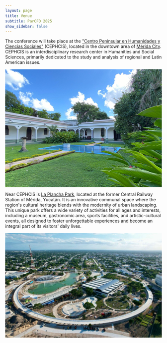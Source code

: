 ```yaml
---
layout: page
title: Venue
subtitle: ParCFD 2025
show_sidebar: false
---
```


The conference will take place at the ["Centro Peninsular en Humanidades y Ciencias Sociales"](https://www.cephcis.unam.mx/) (CEPHCIS), located in the downtown area of [Mérida City](https://visitmerida.mx/). CEPHCIS is an interdisciplinary research center in Humanities and Social Sciences, primarily dedicated to the study and analysis of regional and Latin American issues.

<img loading="lazy" src="/img/RendonPeniche.jpeg" alt="CEPHCIS" style="width: 600px; height: auto; display: block; margin: 0 auto"/>

Near CEPHCIS is [La Plancha Park](https://parquelaplancha.com/), located at the former Central Railway Station of Mérida, Yucatán. It is an innovative communal space where the region's cultural heritage blends with the modernity of urban landscaping. This unique park offers a wide variety of activities for all ages and interests, including a museum, gastronomic area, sports facilities, and artistic-cultural events, all designed to foster unforgettable experiences and become an integral part of its visitors' daily lives.

<img loading="lazy" src="/img/LaPlancha.jpeg" alt="La Plancha" style="width: 600px; height: auto; display: block; margin: 0 auto"/>